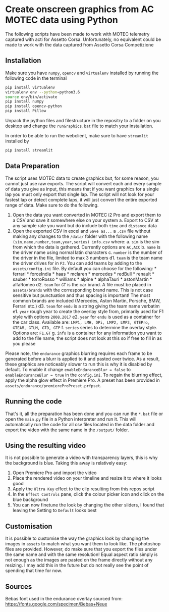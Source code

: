 
# Create onscreen graphics from AC MOTEC data using Python
The following scripts have been made to work with MOTEC telemetry captured with acti for Assetto Corsa. Unfortunately, no equivalent could be made to work with the data captured from Assetto Corsa Competizione 
## Installation
Make sure you have `numpy`, `opencv` and `virtualenv` installed by running the following code in the terminal
```sh
pip install virtualenv
virtualenv env --python=python3.6
source env/bin/activate
pip install numpy
pip install opencv-python
pip install Pillow
```
Unpack the python files and filestructure in the repositry to a folder on you desktop and change the `runGraphics.bat` file to match your installation.

In order to be able to run the webclient, make sure to have `streamlit` installed by
```sh
pip install streamlit
```
## Data Preparation
The script uses MOTEC data to create graphics but, for some reason, you cannot just use raw exports. The script will convert each and every sample of data you give as input, this means that if you want graphics for a single lap you must only export that single lap. The script will not look for your fastest lap or detect complete laps, it will just convert the entire exported range of data. Make sure to do the following.
1. Open the data you want converted in MOTEC i2 Pro and export them to a CSV and save it somewhere else on your system
    a. Export to CSV at any sample rate you want but do include both `time` and `distance` data
2. Open the exported CSV in excel and `Save as...`  a `.csv` file without making any changes to the `/data/` folder with the following name `(sim,name,number,team,year,series) info.csv` where:
    a. `sim` is the sim from which the data is gathered. Currently options are `AC,ACC`
    b. `name` is the driver name using normal latin characters
    c. `number` is the number of the driver in the file, limited to max 3 numbers
    d1. `team` is the team name the driver drives for in `F2`. You can add teams by adding to the `assets/config.ini` file. By default you can choose for the following:
        * ferrari
        * forceIndia
        * haas
        * mclaren
        * mercedes
        * redBull
        * renault
        * sauber
        * torroRosso
        * williams
        * alpine
        * alphaTauri
        * astonMartin
        * alfaRomeo
    d2. `team` for `GT` is the car brand. A file must be placed in `assets/brands` with the corresponding brand name. This is not case sensitive but punctuation and thus spacing is important! The most common brands are included (Mercedes, Aston Martin, Porsche, BMW, Ferrari etc.)
    d3. `team` for `endu` is a string giving the team name verbatim
    e1. `year` rough year to create the overlay style from, primarily used for F1 style with options `2008,2017`
    e2. `year` for `endu` is used as a container for the car class. Available are: `LMP1, LMH, DPi, LMP2, LMP3, GTEPro, GTEAM, GTLM, GTD, GTP`
    f. `series` series to determine the overlay style. Options are: `F1,GT`
    g. `info` is a container for any information you want to add to the file name, the script does not look at this so if free to fill in as you please

Please note, the `endurance` graphics blurring requires each frame to be generated before a blurr is applied to it and pasted over twice. As a result, these graphics are noticeably slower to run this is why it is disabled by default. To enable it change `enableEnduranceBlur = false` to `enableEnduranceBlur = true` in the `config.ini`. To regain the blurring effect, apply the alpha glow effect in Premiere Pro. A preset has been provided in `assets/endurance/premiereProPreset.prfpset`.
## Running the code
That's it, all the preparation has been done and you can run the `*.bat` file or open the `main.py` file in a Python interpreter and run it. This will automatically run the code for all csv files located in the data folder and export the video with the same name in the `/output/` folder.
## Using the resulting video
It is not possible to generate a video with transparency layers, this is why the background is blue. Taking this away is relatively easy:
1. Open Premiere Pro and import the video
2. Place the rendered video on your timeline and resize it to where it looks good
3. Apply the `Ultra Key` effect to the clip resulting from this repos script
4. In the `Effect Controls` pane, click the colour picker icon and click on the blue background
5. You can now finetune the look by changing the other sliders, I found that leaving the Setting to `Default` looks best
## Customisation
It is possible to customise the way the graphics look by changing the images in `assets` to match what you want them to look like. The photoshop files are provided. However, do make sure that you export the files under the same name and with the same resolution! Equal aspect ratio simply is not enough as the images are pasted on the frame directly without any resizing. I may add this in the future but do not really see the point of spending that time for now.

## Sources
Bebas font used in the endurance overlay sourced from: https://fonts.google.com/specimen/Bebas+Neue